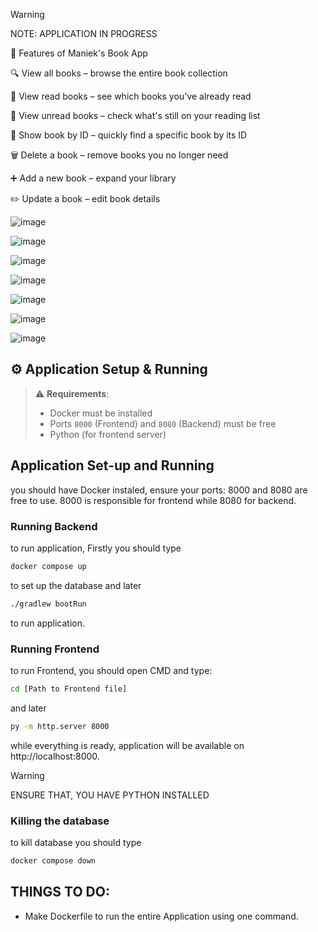 
> [!WARNING]
> NOTE: APPLICATION IN PROGRESS
>
📌 Features of Maniek's Book App

🔍 View all books – browse the entire book collection

📘 View read books – see which books you've already read

📕 View unread books – check what's still on your reading list

🔎 Show book by ID – quickly find a specific book by its ID

🗑️ Delete a book – remove books you no longer need

➕ Add a new book – expand your library

✏️ Update a book – edit book details


![image](https://github.com/user-attachments/assets/be29cbb4-d3de-4b50-a743-13b8f42ab210)

![image](https://github.com/user-attachments/assets/708f7a17-562c-4b77-b4bb-d8616694bd72)

![image](https://github.com/user-attachments/assets/c373fd3c-e21b-400d-8890-a1486576edc8)

![image](https://github.com/user-attachments/assets/553645d0-3121-4c46-a5c6-38b6be229ab1)

![image](https://github.com/user-attachments/assets/2c59dc77-0aaa-468c-a081-c0014df03ce4)

![image](https://github.com/user-attachments/assets/3096973f-b32b-4732-8ae6-cc10502364bc)

![image](https://github.com/user-attachments/assets/e0f3739c-8217-47c3-96e2-4186c1e56f68)

## ⚙️ Application Setup & Running

> ⚠️ **Requirements**:  
> - Docker must be installed  
> - Ports `8000` (Frontend) and `8080` (Backend) must be free  
> - Python (for frontend server)

## Application Set-up and Running
you should have Docker instaled, ensure your ports: 8000 and 8080 are free to use.
8000 is responsible for frontend while 8080 for backend.

### Running Backend
to run application, Firstly you should type 
```bash
docker compose up 
```
to set up the database and later
```bash
./gradlew bootRun 
```
to run application.

### Running Frontend
to run Frontend, you should open CMD and type: 
```bash
cd [Path to Frontend file]
```
and later
```bash
py -m http.server 8000
```
while everything is ready, application will be available on http://localhost:8000.
> [!WARNING]
> ENSURE THAT, YOU HAVE PYTHON INSTALLED
>


### Killing the database

to kill database you should type
```bash
docker compose down
```
## THINGS TO DO:
- Make Dockerfile to run the entire Application using one command.




